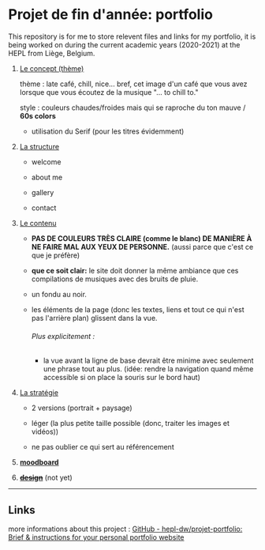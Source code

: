 # Projet de fin d'année: portfolio

This repository is for me to store relevent files and links for my portfolio, it is being worked on during the current academic years (2020-2021) at the HEPL from Liège, Belgium.

1. <u>Le concept (thème)</u>
   
   thème : late café, chill, nice... bref, cet image d'un café que vous avez lorsque que vous écoutez de la musique "... to chill to."
   
   style : couleurs chaudes/froides mais qui se raproche du ton mauve / **60s colors**
   
   - utilisation du Serif (pour les titres évidemment)

2. <u>La structure</u>
   
   - welcome
   
   - about me
   
   - gallery
   
   - contact

3. <u>Le contenu</u>
   
   - **PAS DE COULEURS TRÈS CLAIRE (comme le blanc) DE MANIÈRE À NE FAIRE MAL AUX YEUX DE PERSONNE.** (aussi parce que c'est ce que je préfère)
   - **que ce soit clair:** le site doit donner la même ambiance que ces compilations de musiques avec des bruits de pluie.
   - un fondu au noir.
   - les éléments de la page (donc les textes, liens et tout ce qui n'est pas l'arrière plan) glissent dans la vue.
     
     ###### Plus explicitement :
     - la vue avant la ligne de base devrait être minime avec seulement une phrase tout au plus. (idée: rendre la navigation quand même accessible si on place la souris sur le bord haut)

4. <u>La stratégie</u>
   
   - 2 versions (portrait + paysage)
   
   - léger (la plus petite taille possible (donc, traiter les images et vidéos))
   
   - ne pas oublier ce qui sert au référencement

5. [**moodboard**](https://app.milanote.com/1L7Wy11FwqDZ3n?p=aulnkmfwjkB)

6. ~~[**design**](#)~~ (not yet)

------------------------------------------------------------------------------------------------------------------------------

## Links

more informations about this project : [GitHub - hepl-dw/projet-portfolio: Brief &amp; instructions for your personal portfolio website](https://github.com/hepl-dw/projet-portfolio)
